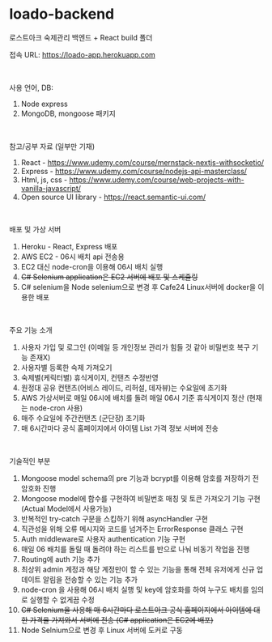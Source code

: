 # loado-backend
로스트아크 숙제관리 백엔드 + React build 폴더

접속 URL: https://loado-app.herokuapp.com

<br/>

사용 언어, DB:
  1. Node express
  2. MongoDB, mongoose 패키지

<br/>

참고/공부 자료 (일부만 기재)
  1. React - https://www.udemy.com/course/mernstack-nextjs-withsocketio/
  2. Express - https://www.udemy.com/course/nodejs-api-masterclass/
  3. Html, js, css - https://www.udemy.com/course/web-projects-with-vanilla-javascript/
  4. Open source UI library - https://react.semantic-ui.com/
 
<br/>

배포 및 가상 서버
  1. Heroku - React, Express 배포
  2. AWS EC2 - 06시 배치 api 전송용
  3. EC2 대신 node-cron을 이용해 06시 배치 실행
  4. <del>C# Selenium application은 EC2 서버에 배포 및 스케줄링</del>
  5. C# selenium을 Node selenium으로 변경 후 Cafe24 Linux서버에 docker을 이용한 배포

<br/>

주요 기능 소개
  1. 사용자 가입 및 로그인 (이메일 등 개인정보 관리가 힘들 것 같아 비밀번호 복구 기능 존재X)
  2. 사용자별 등록한 숙제 가져오기
  3. 숙제별(케릭터별) 휴식게이지, 컨탠츠 수정반영
  4. 원정대 공유 컨탠츠(어비스 레이드, 리허설, 데자뷰)는 수요일에 초기화
  5. AWS 가상서버로 매일 06시에 배치를 돌려 매일 06시 기준 휴식게이지 정산 (현재는 node-cron 사용)
  6. 매주 수요일에 주간컨탠츠 (군단장) 초기화
  7. 매 6시간마다 공식 홈페이지에서 아이템 List 가격 정보 서버에 전송

<br/>

기술적인 부분
  1. Mongoose model schema의 pre 기능과 bcrypt를 이용해 암호를 저장하기 전 암호화 진행
  2. Mongoose model에 함수를 구현하여 비밀번호 매칭 및 토큰 가져오기 기능 구현 (Actual Model에서 사용가능)
  3. 반복적인 try-catch 구문을 스킵하기 위해 asyncHandler 구현
  4. 직관성을 위해 오류 메시지와 코드를 넘겨주는 ErrorResponse 클래스 구현
  5. Auth middleware로 사용자 authentication 기능 구현
  6. 매일 06 배치를 돌릴 때 돌려야 하는 리스트를 반으로 나눠 비동기 작업을 진행
  7. Routing에 auth 기능 추가
  8. 최상위 admin 계정과 해당 계정만이 할 수 있는 기능을 통해 전체 유저에게 신규 업데이트 알림을 전송할 수 있는 기능 추가
  9. node-cron 을 사용해 06시 배치 실행 및 key에 암호화를 하여 누구도 배치를 임의로 실행할 수 없게끔 수정
  10. <del>C# Selenium을 사용해 매 6시간마다 로스트아크 공식 홈페이지에서 아이템에 대한 가격을 가져와서 서버에 전송 (C# application은 EC2에 배포)</del>
  11. Node Selnium으로 변경 후 Linux 서버에 도커로 구동


